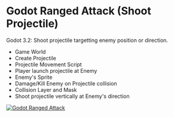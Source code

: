 # Godot Ranged Attack (Shoot Projectile)

Godot 3.2: Shoot projectile targetting enemy position or direction.

- Game World
- Create Projectile
- Projectile Movement Script
- Player launch projectile at Enemy
- Enemy's Sprite
- Damage/Kill Enemy on Projectile collision
- Collision Layer and Mask
- Shoot projectile vertically at Enemy's direction

[![Godot Ranged Attack](http://img.youtube.com/vi/G_c2QVUmEd0/0.jpg)](http://www.youtube.com/watch?v=G_c2QVUmEd0)